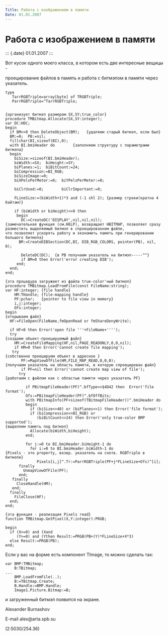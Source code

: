 ```yaml
---
Title: Работа с изображением в памяти
Date: 01.01.2007
---
```



Работа с изображением в памяти
==============================

::: {.date}
01.01.2007
:::

Вот кусок одного моего класса, в котором есть две интересные вещицы -

проецирование файлов в память и работа с битмэпом в памяти через
указатель.

    type 
       TarrRGBTriple=array[byte] of TRGBTriple; 
       ParrRGBTriple=^TarrRGBTriple; 
     
     
    {организует битмэп размером SX,SY;true_color} 
    procedure TMBitmap.Allocate(SX,SY:integer); 
    var DC:HDC; 
    begin 
      if BM<>0 then DeleteObject(BM);   {удаляем старый битмэп, если был} 
      BM:=0;  PB:=nil; 
      fillchar(BI,sizeof(BI),0); 
      with BI.bmiHeader do        {заполняем структуру с параметрами битмэпа} 
      begin 
        biSize:=sizeof(BI.bmiHeader); 
        biWidth:=SX;  biHeight:=SY; 
        biPlanes:=1;  biBitCount:=24; 
        biCompression:=BI_RGB; 
        biSizeImage:=0; 
        biXPelsPerMeter:=0;  biYPelsPerMeter:=0; 
     
        biClrUsed:=0;        biClrImportant:=0; 
     
        FLineSize:=(biWidth+1)*3 and (-1 shl 2); {размер строки(кратна 4 байтам)} 
     
        if (biWidth or biHeight)<>0 then 
         begin 
           DC:=CreateDC('DISPLAY',nil,nil,nil); 
    {замечательная функция (см.HELP), возвращает HBITMAP, позволяет сразу разместить выделяемый битмэп в спроецированном файле,
    что позволяет ускорять работу и экономить память при генерировании большого битмэпа} 
          BM:=CreateDIBSection(DC,BI, DIB_RGB_COLORS, pointer(PB), nil, 0); 
     
           DeleteDC(DC);  {в PB получаем указатель на битмэп-----^^} 
           if BM=0 then Error('error creating DIB'); 
         end; 
      end; 
    end; 
     
    {эта процедура загружает из файла true-color'ный битмэп} 
    procedure TMBitmap.LoadFromFile(const FileName:string); 
    var HF:integer; {file handle} 
        HM:THandle; {file-mapping handle} 
        PF:pchar;   {pointer to file view in memory} 
        i,j:integer; 
        Ofs:integer; 
    begin 
    {открываем файл} 
      HF:=FileOpen(FileName,fmOpenRead or fmShareDenyWrite); 
     
      if HF<0 then Error('open file '''+FileName+''''); 
      try 
    {создаем объект-проецируемый файл} 
        HM:=CreateFileMapping(HF,nil,PAGE_READONLY,0,0,nil); 
        if HM=0 then Error('cannot create file mapping'); 
       try 
    {собственно проецируем объект в адресное } 
           PF:=MapViewOfFile(HM,FILE_MAP_READ,0,0,0); 
    {получаем указатель на область памяти, в которую спроецирован файл} 
           if PF=nil then Error('cannot create map view of file'); 
          try 
    {работаем с файлом как с областью памяти через указатель PF} 
     
             if PBitmapFileHeader(PF)^.bfType<>$4D42 then  Error('file format'); 
             Ofs:=PBitmapFileHeader(PF)^.bfOffBits; 
             with PBitmapInfo(PF+sizeof(TBitmapFileHeader))^.bmiHeader do 
             begin 
               if (biSize<>40) or (biPlanes<>1) then Error('file format'); 
               if (biCompression<>BI_RGB) or 
                  (biBitCount<>24) then Error('only true-color BMP supported'); 
    {выделяем память под битмэп} 
               Allocate(biWidth,biHeight); 
             end; 
     
             for j:=0 to BI.bmiHeader.biHeight-1 do 
               for i:=0 to BI.bmiHeader.biWidth-1 do 
    {Pixels - это property, возвр. указатель на соотв. RGBTriple в битмэпе} 
                  Pixels[i,j]^.Tr:=ParrRGBTriple(PF+j*FLineSize+Ofs)^[i]; 
          finally 
            UnmapViewOfFile(PF); 
          end; 
       finally 
         CloseHandle(HM); 
       end; 
      finally 
        FileClose(HF); 
      end; 
    end; 
     
    {эта функция - реализация Pixels read} 
    function TMBitmap.GetPixel(X,Y:integer):PRGB; 
     
    begin 
      if (X>=0) and (Xand 
         (Y>=0) and (Ythen Result:=PRGB(PB+(Y)*FLineSize+X*3) 
      else Result:=PRGB(PB); 
    end; 

Если у вас на форме есть компонент TImage, то можно сделать так:

    var BMP:TMBitmap; 
        B:TBitmap; 
    ... 
        BMP.LoadFromFile(..); 
        B:=TBitmap.Create; 
        B.Handle:=BMP.Handle; 
        Image1.Picture.Bitmap:=B; 

и загруженный битмэп появится на экране.

Alexander Burnashov

E-mail alex\@arta.spb.su

(2:5030/254.36)
